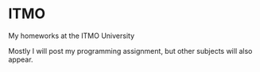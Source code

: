 # ITMO
My homeworks at the ITMO University 

Mostly I will post my programming assignment, but other subjects will also appear.
